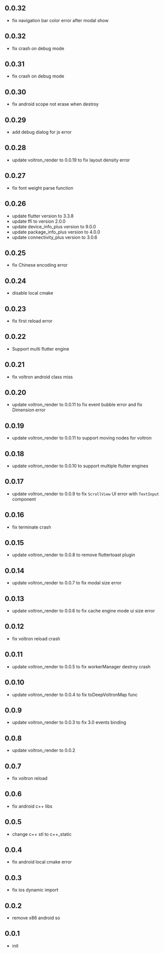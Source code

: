 ## 0.0.32

- fix navigation bar color error after modal show

## 0.0.32

- fix crash on debug mode

## 0.0.31

- fix crash on debug mode

## 0.0.30

- fix android scope not erase when destroy

## 0.0.29

- add debug dialog for js error

## 0.0.28

- update voltron_render to 0.0.19 to fix layout density error

## 0.0.27

- fix font weight parse function

## 0.0.26

- update flutter version to 3.3.8
- update ffi to version 2.0.0
- update device_info_plus version to 9.0.0
- update package_info_plus version to 4.0.0
- update connectivity_plus version to 3.0.6

## 0.0.25

- fix Chinese encoding error

## 0.0.24

- disable local cmake 

## 0.0.23

- fix first reload error

## 0.0.22

- Support multi flutter engine

## 0.0.21

- fix voltron android class miss

## 0.0.20

- update voltron_render to 0.0.11 to fix event bubble error and fix Dimension error

## 0.0.19

- update voltron_render to 0.0.11 to support moving nodes for voltron

## 0.0.18

- update voltron_render to 0.0.10 to support multiple flutter engines

## 0.0.17

- update voltron_render to 0.0.9 to fix `ScrollView` UI error with `TextInput` component

## 0.0.16

- fix terminate crash

## 0.0.15

- update voltron_render to 0.0.8 to remove fluttertoast plugin

## 0.0.14

- update voltron_render to 0.0.7 to fix modal size error

## 0.0.13

- update voltron_render to 0.0.6 to fix cache engine mode ui size error

## 0.0.12

- fix voltron reload crash

## 0.0.11

- update voltron_render to 0.0.5 to fix workerManager destroy crash

## 0.0.10

- update voltron_render to 0.0.4 to fix toDeepVoltronMap func

## 0.0.9

- update voltron_render to 0.0.3 to fix 3.0 events binding

## 0.0.8

- update voltron_render to 0.0.2

## 0.0.7

- fix voltron reload

## 0.0.6

- fix android c++ libs

## 0.0.5

- change c++ stl to c++_static

## 0.0.4

- fix android local cmake error

## 0.0.3

- fix ios dynamic import

## 0.0.2

- remove x86 android so

## 0.0.1

- init
